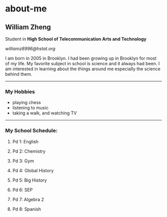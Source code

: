 # about-me

## William Zheng 

Student in **High School of Telecommunication Arts and Technology**

_williamz8996@hstat.org_

I am born in 2005 in Brooklyn. I had been growing up in Brooklyn for most of my life. My favorite subject in school is science and it always had been. I am interested in learning about the things around me especially the science behind them.


---


### My Hobbies
* playing chess
* listening to music
* taking a walk, and watching TV


---


### My School Schedule: 

1. Pd 1: English 

2. Pd 2: Chemistry 

3. Pd 3: Gym 

4. Pd 4: Global History 

5. Pd 5: Big History 

6. Pd 6: SEP 

7. Pd 7: Algebra 2

8. Pd 8: Spanish 